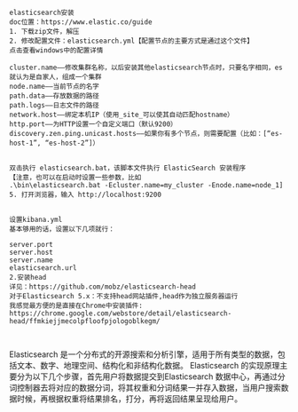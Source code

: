```
elasticsearch安装
doc位置：https://www.elastic.co/guide
1. 下载zip文件，解压
2. 修改配置文件：elasticsearch.yml【配置节点的主要方式是通过这个文件】
点击查看windows中的配置详情

cluster.name——修改集群名称，以后安装其他elasticsearch节点时，只要名字相同，es就认为是自家人，组成一个集群
node.name——当前节点的名字
path.data——存放数据的路径
path.logs——日志文件的路径
network.host——绑定本机IP（使用_site_可以使其自动匹配hostname）
http.port——为HTTP设置一个自定义端口（默认9200）
discovery.zen.ping.unicast.hosts——如果你有多个节点，则需要配置（比如：[“es-host-1”, “es-host-2”]）


双击执行 elasticsearch.bat，该脚本文件执行 ElasticSearch 安装程序
【注意，也可以在启动时设置一些参数，比如
.\bin\elasticsearch.bat -Ecluster.name=my_cluster -Enode.name=node_1]
5. 打开浏览器，输入 http://localhost:9200


设置kibana.yml
基本够用的话，设置以下几项就行：

server.port
server.host
server.name
elasticsearch.url
2.安装head
详见：https://github.com/mobz/elasticsearch-head
对于Elasticsearch 5.x：不支持head网站插件,head作为独立服务器运行
我感觉最方便的是直接在Chrome中安装插件: https://chrome.google.com/webstore/detail/elasticsearch-head/ffmkiejjmecolpfloofpjologoblkegm/



```

Elasticsearch 是一个分布式的开源搜索和分析引擎，适用于所有类型的数据，包括文本、数字、地理空间、结构化和非结构化数据。
Elasticsearch 的实现原理主要分为以下几个步骤，首先用户将数据提交到Elasticsearch 数据中心，再通过分词控制器去将对应的数据分词，将其权重和分词结果一并存入数据，当用户搜索数据时候，再根据权重将结果排名，打分，再将返回结果呈现给用户。